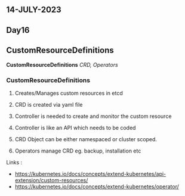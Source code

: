 ## 14-JULY-2023

## Day16

## CustomResourceDefinitions

**CustomResourceDefinitions** *CRD, Operators*

### CustomResourceDefinitions
1. Creates/Manages custom resources in etcd
2. CRD is created via yaml file
3. Controller is needed to create and monitor the custom resource
4. Controller is like an API which needs to be coded
5. CRD Object can be either namespaced or cluster scoped.

1. Operators manage CRD eg. backup, installation etc

Links :
- https://kubernetes.io/docs/concepts/extend-kubernetes/api-extension/custom-resources/
- https://kubernetes.io/docs/concepts/extend-kubernetes/operator/
